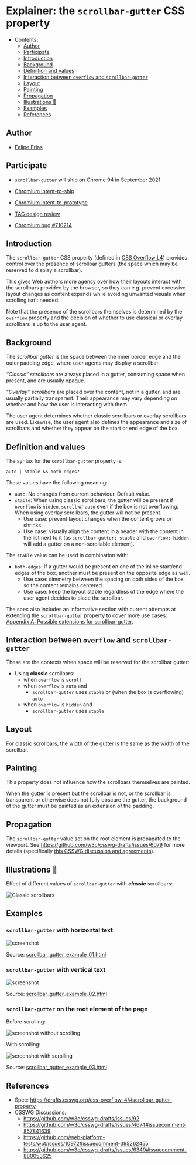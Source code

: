 # Explainer: the `scrollbar-gutter` CSS property

- Contents:
  - [Author](#author)
  - [Participate](#participate)
  - [Introduction](#introduction)
  - [Background](#background)
  - [Definition and values](#definition-and-values)
  - [Interaction between `overflow` and `scrollbar-gutter`](#interaction-between-overflow-and-scrollbar-gutter)
  - [Layout](#layout)
  - [Painting](#painting)
  - [Propagation](#propagation)
  - [Illustrations 🌅](#illustrations-)
  - [Examples](#examples)
  - [References](#references)


## Author

* [Felipe Erias](felipeerias)

## Participate

* `scrollbar-gutter` will ship on Chrome 94 in September 2021

* [Chromium intent-to-ship](https://groups.google.com/a/chromium.org/g/blink-dev/c/71vtc_Xv7jk/m/EezoVS9dBQAJ)
* [Chromium intent-to-prototype](https://groups.google.com/a/chromium.org/d/msg/blink-dev/GErJ9WbxJrU/F8N2xl1kBgAJ)
* [TAG design review](https://github.com/w3ctag/design-reviews/issues/520)
* [Chromium bug #710214](https://bugs.chromium.org/p/chromium/issues/detail?id=710214)

## Introduction

The `scrollbar-gutter` CSS property (defined in [CSS Overflow L4](https://drafts.csswg.org/css-overflow-4/#scrollbar-gutter-property)) provides control over the presence of scrollbar gutters (the space which may be reserved to display a scrollbar).

This gives Web authors more agency over how their layouts interact with the scrollbars provided by the browser, so they can e.g. prevent excessive layout changes as content expands while avoiding unwanted visuals when scrolling isn't needed.

Note that the presence of the scrollbars themselves is determined by the `overflow` property and the decision of whether to use classical or overlay scrollbars is up to the user agent.

## Background

The *scrollbar gutter* is the space between the inner border edge and the outer padding edge, where user agents may display a scrollbar.

*“Classic” scrollbars* are always placed in a gutter, consuming space when present, and are usually opaque.

*“Overlay” scrollbars* are placed over the content, not in a gutter, and are usually partially transparent. Their appearance may vary depending on whether and how the user is interacting with them.

The user agent determines whether classic scrollbars or overlay scrollbars are used. Likewise, the user agent also defines the appearance and size of scrollbars and whether they appear on the start or end edge of the box.

## Definition and values

The syntax for the `scrollbar-gutter` property is:

```
auto | stable && both-edges?
```

These values have the following meaning:

* `auto`: No changes from current behaviour. Default value.
* `stable`: When using classic scrollbars, the gutter will be present if `overflow` is `hidden`, `scroll` or `auto` even if the box is not overflowing. When using overlay scrollbars, the gutter will not be present.
  * Use case: prevent layout changes when the content grows or shrinks.
  * Use case: visually align the content in a header with the content in the list next to it (as `scrollbar-gutter: stable` and `overflow: hidden` will add a gutter on a non-scrollable element).

The `stable` value can be used in combination with:

* `both-edges`: If a gutter would be present on one of the inline start/end edges of the box, another must be present on the opposite edge as well.
  * Use case: simmetry between the spacing on both sides of the box, so the content remains centered.
  * Use case: keep the layout stable regardless of the edge where the user agent decides to place the scrollbar.

The spec also includes an informative section with current attempts at extending the `scrollbar-gutter` property to cover more use cases: [Appendix A: Possible extensions for scrollbar-gutter](https://drafts.csswg.org/css-overflow-4/#sbg-ext).

## Interaction between `overflow` and `scrollbar-gutter`

These are the contexts when space will be reserved for the scrollbar gutter:

* Using **classic** scrollbars:
  * when `overflow` is `scroll`
  * when `overflow` is `auto` and
    * `scrollbar-gutter` uses `stable` or (when the box is overflowing) `auto` 
  * when `overflow` is `hidden` and
    * `scrollbar-gutter` uses `stable`

## Layout

For classic scrollbars, the width of the gutter is the same as the width of the scrollbar.

## Painting

This property does not influence how the scrollbars themselves are painted.

When the gutter is present but the scrollbar is not, or the scrollbar is transparent or otherwise does not fully obscure the gutter, the background of the gutter must be painted as an extension of the padding.

## Propagation

The `scrollbar-gutter` value set on the root element is propagated to the viewport. See https://github.com/w3c/csswg-drafts/issues/6079 for more details (specifically [this CSSWG discussion and agreements](https://github.com/w3c/csswg-drafts/issues/6079#issuecomment-816307011)).

## Illustrations 🌅

Effect of different values of `scrollbar-gutter` with ***classic*** scrollbars:

![Classic scrollbars](images/classic.png)

## Examples

### `scrollbar-gutter` with horizontal text

![screenshot](examples/images/example_1.png)

Source: [scrollbar_gutter_example_01.html](examples/scrollbar_gutter_example_01.html)

### `scrollbar-gutter` with vertical text

![screenshot](examples/images/example_2.png)

Source: [scrollbar_gutter_example_02.html](examples/scrollbar_gutter_example_02.html)

### `scrollbar-gutter` on the root element of the page


Before scrolling:

![screenshot without scrolling](examples/images/example_3.png)

With scrolling:

![screenshot with scrolling](examples/images/example_3_scrolling.png)

Source: [scrollbar_gutter_example_03.html](examples/scrollbar_gutter_example_03.html)

## References

* Spec: https://drafts.csswg.org/css-overflow-4/#scrollbar-gutter-property
* CSSWG Discussions:
  * https://github.com/w3c/csswg-drafts/issues/92
  * https://github.com/w3c/csswg-drafts/issues/4674#issuecomment-857841639
  * https://github.com/web-platform-tests/wpt/issues/10972#issuecomment-395262455
  * https://github.com/w3c/csswg-drafts/issues/6349#issuecomment-880053625
  
